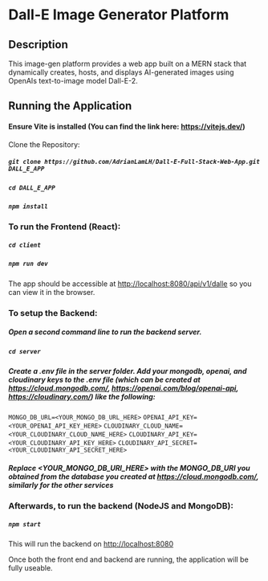 # Dall-E Image Generator Platform

## Description

This image-gen platform provides a web app built on a MERN stack that dynamically creates, hosts, and displays AI-generated images using OpenAIs text-to-image model Dall-E-2.

## Running the Application
#### Ensure Vite is installed (You can find the link here: https://vitejs.dev/)

Clone the Repository:

##### `git clone https://github.com/AdrianLamLH/Dall-E-Full-Stack-Web-App.git DALL_E_APP`

##### `cd DALL_E_APP`

##### `npm install`

### To run the Frontend (React):

##### `cd client`

##### `npm run dev`

The app should be accessible at
[http://localhost:8080/api/v1/dalle](http://localhost:8080/api/v1/dalle) so you can view it in the browser.

### To setup the Backend:

##### Open a second command line to run the backend server.

##### `cd server`

##### Create a .env file in the server folder. Add your mongodb, openai, and cloudinary keys to the .env file (which can be created at https://cloud.mongodb.com/, https://openai.com/blog/openai-api, https://cloudinary.com/) like the following:
`MONGO_DB_URL=<YOUR_MONGO_DB_URL_HERE>`
`OPENAI_API_KEY=<YOUR_OPENAI_API_KEY_HERE>`
`CLOUDINARY_CLOUD_NAME=<YOUR_CLOUDINARY_CLOUD_NAME_HERE>`
`CLOUDINARY_API_KEY=<YOUR_CLOUDINARY_API_KEY_HERE>`
`CLOUDINARY_API_SECRET=<YOUR_CLOUDINARY_API_SECRET_HERE>`

##### Replace <YOUR_MONGO_DB_URI_HERE> with the MONGO_DB_URI you obtained from the database you created at https://cloud.mongodb.com/, similarly for the other services

### Afterwards, to run the backend (NodeJS and MongoDB):

##### `npm start`

This will run the backend on [http://localhost:8080](http://localhost:8080)

Once both the front end and backend are running, the application will be fully useable.
